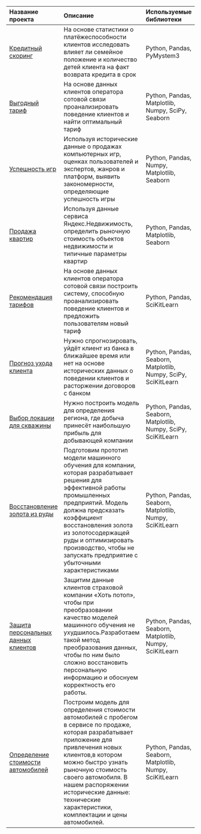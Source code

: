 | Название проекта | Описание | Используемые библиотеки|
| :-------------------- | :--------------------- |:---------------------------|
| [Кредитный скоринг](https://github.com/Svetlanka1989/Projects/tree/I/Кредитный%20скоринг) | На основе статистики о платёжеспособности клиентов исследовать влияет ли семейное положение и количество детей клиента на факт возврата кредита в срок|  Python, Pandas, PyMystem3 |
| [Выгодный тариф](https://github.com/Svetlanka1989/Projects/tree/I/Выгодный%20тариф) | На основе данных клиентов оператора сотовой связи проанализировать поведение клиентов и найти оптимальный тариф| Python, Pandas, Matplotlib, Numpy, SciPy, Seaborn|
| [Успешность игр](https://github.com/Svetlanka1989/Projects/tree/I/Успешность%20игр) | Используя исторические данные о продажах компьютерных игр, оценках пользователей и экспертов, жанров и платформ, выявить закономерности, определяющие успешность игры|  Python, Pandas, Numpy, Matplotlib, Seaborn |
| [Продажа квартир](https://github.com/Svetlanka1989/Projects/tree/I/Продажа%20квартир) | Используя данные сервиса Яндекс.Недвижимость, определить рыночную стоимость объектов недвижимости и типичные параметры квартир|  Python, Pandas, Matplotlib, Seaborn  |
| [Рекомендация тарифов](https://github.com/Svetlanka1989/Projects/tree/I/Рекомендация%20тарифов) | На основе данных клиентов оператора сотовой связи построить систему, способную проанализировать поведение клиентов и предложить пользователям новый тариф| Python, Pandas, SciKitLearn |
 [Прогноз ухода клиента](https://github.com/Svetlanka1989/Projects/tree/I/Отток%20клиентов) | Нужно спрогнозировать, уйдёт клиент из банка в ближайшее время или нет на основе исторических данных о поведении клиентов и расторжении договоров с банком| Python, Pandas, Seaborn, Matplotlib, Numpy, SciPy, SciKitLearn |
 [Выбор локации для скважины](https://github.com/Svetlanka1989/Projects/blob/I/Локация%20для%20скважины/README.md) |  Нужно построить модель для определения региона, где добыча принесёт наибольшую прибыль для добывающей компании| Python, Pandas, Seaborn, Matplotlib, Numpy, SciPy, SciKitLearn |
[Восстановление золота из руды](https://github.com/Svetlanka1989/Projects/tree/I/Восстановления%20золота%20из%20золотосодержащей%20руды) |  Подготовим прототип модели машинного обучения для компании, которая разрабатывает решения для эффективной работы промышленных предприятий. Модель должна предсказать коэффициент восстановления золота из золотосодержащей руды и оптимизировать производство, чтобы не запускать предприятие с убыточными характеристиками| Python, Pandas, Seaborn, Matplotlib, Numpy, SciKitLearn |
[Защита персональных данных клиентов](https://github.com/Svetlanka1989/Projects/tree/I/Защита%20персональных%20данных%20клиентов) |  Защитим данные клиентов страховой компании «Хоть потоп», чтобы при преобразовании качество моделей машинного обучения не ухудшилось.Разработаем такой метод преобразования данных, чтобы по ним было сложно восстановить персональную информацию и обоснуем корректность его работы.| Python, Pandas, Seaborn, Matplotlib, Numpy, SciKitLearn |
[Определение стоимости автомобилей](https://github.com/Svetlanka1989/Projects/tree/I/Определение%20стоимости%20автомобилей) |  Построим модель для определения стоимости автомобилей с пробегом в сервисе по продаже, которая разрабатывает приложение для привлечения новых клиентов,в котором можно быстро узнать рыночную стоимость своего автомобиля. В нашем распоряжении исторические данные: технические характеристики, комплектации и цены автомобилей.| Python, Pandas, Seaborn, Matplotlib, Numpy, SciKitLearn |
